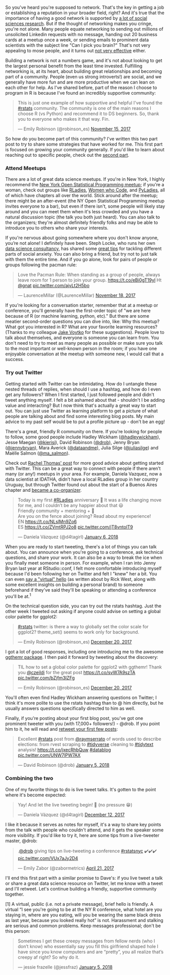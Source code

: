 So you've heard you're supposed to network. That's the key in getting a job or establishing a reputation in your broader field, right? And it's true that the importance of having a good network is supported by [a lot of social sciences research](https://hbr.org/2016/05/learn-to-love-networking).  But if the thought of networking makes you cringe, you're not alone. Many people equate networking to sending out millions of unsolicited Linkedin requests with no message, handing out 20 business cards at a meetup once a week, or sending emails to prominent data scientists with the subject line "Can I pick you brain?" That's not very appealing to mose people, and it turns out [not very effective](https://www.fastcompany.com/3036672/what-we-learned-from-sending-1000-cold-emails) either. 

Building a network is not a numbers game, and it's not about looking to get the largest personal benefit from the least time invested. Fulfilling networking is, at its heart, about building great relationships and becoming part of a community. People (even us strong introverts!) are social, and we generally have more fun and are more productive when we can lean on each other for help. As I've shared before, part of the reason I choose to program in R is because I've found an incredibly supportive community:

<blockquote class="twitter-tweet" data-conversation="none" data-lang="en"><p lang="en" dir="ltr">This is just one example of how supportive and helpful I&#39;ve found the <a href="https://twitter.com/hashtag/rstats?src=hash&amp;ref_src=twsrc%5Etfw">#rstats</a> community. The community is one of the main reasons I choose R (vs Python) and recommend it to DS beginners. So, thank you to everyone who makes it that way. Fin.</p>&mdash; Emily Robinson (@robinson_es) <a href="https://twitter.com/robinson_es/status/930815983996080128?ref_src=twsrc%5Etfw">November 15, 2017</a></blockquote>
<script async src="https://platform.twitter.com/widgets.js" charset="utf-8"></script>

So how do you become part of this community? I've written this two part post to try to share some strategies that have worked for me. This first part is focused on growing your community generally. If you'd like to learn about reaching out to specific people, check out the [second part](https://robinsones.github.io/Building-Your-Data-Science-Network-Reaching-Out/). 

### Attend Meetups

There are a lot of great data science meetups. If you're in New York, I highly recommend the [New York Open Statistical Programming meetup](https://www.meetup.com/nyhackr/); if you're a woman, check out groups like [RLadies](https://rladies.org/), [Women who Code](https://www.womenwhocode.com/), and [PyLadies](http://www.pyladies.com/), all of which have chapters all over the world. Stick around after the meetup; there might be an after-event (the NY Open Statistical Programming meetup invites everyone to a bar), but even if there isn't, some people will likely stay around and you can meet them when it's less crowded and you have a natural discussion topic (the talk you both just heard). You can also talk to the organizers; they're almost definitely friendly folks and may be able to introduce you to others who share your interests. 

If you're nervous about going somewhere where you don't know anyone, you’re not alone! I definitely have been. Steph Locke, who runs her own [data science consultancy](https://itsalocke.com/), has shared some [great tips](https://itsalocke.com/blog/overcoming-social-anxiety-to-attend-user-groups/) for tackling different parts of social anxiety. You can also bring a friend, but try not to just talk with them the entire time. And if you go alone, look for pairs of people or groups following the pacman rule:

<blockquote class="twitter-tweet" data-lang="en"><p lang="en" dir="ltr">Love the Pacman Rule: When standing as a group of people, always leave room for 1 person to join your group. <a href="https://t.co/eBi0gT19yl">https://t.co/eBi0gT19yl</a>  Ht <a href="https://twitter.com/gnat?ref_src=twsrc%5Etfw">@gnat</a> <a href="https://t.co/ajvLt2H5bo">pic.twitter.com/ajvLt2H5bo</a></p>&mdash; LaurenceMillar (@LaurenceMillar) <a href="https://twitter.com/LaurenceMillar/status/931795364843200513?ref_src=twsrc%5Etfw">November 18, 2017</a></blockquote>
<script async src="https://platform.twitter.com/widgets.js" charset="utf-8"></script>

If you're looking for a conversation starter, remember that at a meetup or conference, you'll generally have the first-order topic of "we are here because of R (or machine learning, python, etc)." But there are some meatier second-order questions you can dive into, like: Why this meetup? What got you interested in R? What are your favorite learning resources? (Thanks to my colleague [Jake Voytko](https://twitter.com/jakevoytko) for these suggestions). People love to talk about themselves, and everyone is someone you can learn from. You don't need to try to meet as many people as possible or make sure you talk to the most important or well-known person in the room; if you have one enjoyable conversation at the meetup with someone new, I would call that a success. 

### Try out Twitter

Getting started with Twitter can be intimidating. How do I untangle these nested threads of replies, when should I use a hashtag, and how do I even get any followers? When I first started, I just followed people and didn't tweet anything myself. I felt a bit ashamed about that - shouldn't I be adding value and interacting? But I now think that's actually a great way to start out. You can just use Twitter as learning platform to get a picture of what people are talking about and find some interesting blog posts. My main advice to my past self would be to put a profile picture up - don't be an egg!  

There's a great, friendly R community on there. If you're looking for people to follow, some good people include Hadley Wickham ([@hadleywickham](https://twitter.com/hadleywickham)), Jesse Maegan ([@kierisi](https://twitter.com/kierisi)), David Robinson ([@drob](https://twitter.com/drob)), Jenny Bryan ([@jennybryan](https://twitter.com/jennybryan)), Mara Averick ([@dataandme](https://twitter.com/dataandme)), Julia Silge ([@juliasilge](https://twitter.com/juliasilge)) and Maëlle Salmon ([@ma_salmon](https://twitter.com/ma_salmon)).

Check out [Rachel Thomas' post](http://www.fast.ai/2017/12/18/personal-brand/) for more good advice about getting started with Twitter. This can be a great way to connect with people if there aren’t many (or any!) meetups in your area. For example,  Daniela Vazquez, now a data scientist at IDATHA, didn’t have a local RLadies group in her country Uruguay, but through Twitter found out about the start of a Buenos Aires chapter and [became a co-organizer](https://d4tagirl.com/2017/01/the-r-ladies-way). 

<blockquote class="twitter-tweet" data-lang="en"><p lang="en" dir="ltr">Today is my first <a href="https://twitter.com/hashtag/RLadies?src=hash&amp;ref_src=twsrc%5Etfw">#RLadies</a> anniversary 🎉 It was a life changing move for me, and I couldn’t be any happier about that 😃 <br>Friendly community + mentoring + 💜 <br>Are you on the fence about joining? Read about my experience!<br>EN <a href="https://t.co/NLslMn9Zo6">https://t.co/NLslMn9Zo6</a><br>ES <a href="https://t.co/ZVmtRPJ2o8">https://t.co/ZVmtRPJ2o8</a> <a href="https://t.co/jT8vntolT9">pic.twitter.com/jT8vntolT9</a></p>&mdash; Daniela Vázquez (@d4tagirl) <a href="https://twitter.com/d4tagirl/status/949720328116277249?ref_src=twsrc%5Etfw">January 6, 2018</a></blockquote>
<script async src="https://platform.twitter.com/widgets.js" charset="utf-8"></script>

When you are ready to start tweeting, there's a lot of things you can talk about. You can announce when you're going to a conference, ask technical questions, and share your work. It can also be a way to break the ice when you finally meet someone in person. For example, when I ran into Jenny Bryan last year at RStudio::conf, I felt more comfortable introducing myself because I'd been following her on Twitter and felt I "knew" her a bit. You can even [say a "virtual" hello](https://medium.freecodecamp.org/building-your-personal-brand-as-a-new-web-developer-f6d4150fd217) (as written about by Rick West, along with some excellent insights on building a personal brand) to someone beforehand if they've said they'll be speaking or attending a conference you'll be at.<sup>1</sup>

On the technical question side, you can try out the rstats hashtag. Just the other week I tweeted out asking if anyone could advise on setting a global color palette for ggplot2: 

<blockquote class="twitter-tweet" data-lang="en"><p lang="en" dir="ltr"><a href="https://twitter.com/hashtag/rstats?src=hash&amp;ref_src=twsrc%5Etfw">#rstats</a> twitter: is there a way to globally set the color scale for ggplot2? theme_set() seems to work only for background.</p>&mdash; Emily Robinson (@robinson_es) <a href="https://twitter.com/robinson_es/status/943500138265399296?ref_src=twsrc%5Etfw">December 20, 2017</a></blockquote>
<script async src="https://platform.twitter.com/widgets.js" charset="utf-8"></script>

I got a lot of good responses, including one introducing me to the awesome [ggthemr package](https://github.com/cttobin/ggthemr). I then paid it forward by tweeting about the discovery:

<blockquote class="twitter-tweet" data-lang="en"><p lang="en" dir="ltr">TIL how to set a global color palette for ggplot2 with ggthemr! Thank you <a href="https://twitter.com/czeildi?ref_src=twsrc%5Etfw">@czeildi</a> for the great post <a href="https://t.co/svW7A9szTA">https://t.co/svW7A9szTA</a> <a href="https://t.co/bZjfm3IZFg">pic.twitter.com/bZjfm3IZFg</a></p>&mdash; Emily Robinson (@robinson_es) <a href="https://twitter.com/robinson_es/status/943549279595126785?ref_src=twsrc%5Etfw">December 20, 2017</a></blockquote>
<script async src="https://platform.twitter.com/widgets.js" charset="utf-8"></script>

You'll often even find Hadley Wickham answering questions on Twitter; I think it's more polite to use the rstats hashtag  than to @ him directly, but he usually answers questions specifically directed to him as well.  

Finally, if you're posting about your first blog post, you've got one prominent tweeter with you (with 17,000+ followers!) - @drob. If you point him to it, he will read and [retweet your first few posts](http://varianceexplained.org/r/start-blog/):   
<blockquote class="twitter-tweet" data-lang="en"><p lang="en" dir="ltr">Excellent <a href="https://twitter.com/hashtag/rstats?src=hash&amp;ref_src=twsrc%5Etfw">#rstats</a> post from <a href="https://twitter.com/raymserrato?ref_src=twsrc%5Etfw">@raymserrato</a> of words used to describe elections: from rvest scraping to <a href="https://twitter.com/hashtag/tidyverse?src=hash&amp;ref_src=twsrc%5Etfw">#tidyverse</a> cleaning to <a href="https://twitter.com/hashtag/tidytext?src=hash&amp;ref_src=twsrc%5Etfw">#tidytext</a> analysis! <a href="https://t.co/jxecRhbQuw">https://t.co/jxecRhbQuw</a> <a href="https://twitter.com/hashtag/datablog?src=hash&amp;ref_src=twsrc%5Etfw">#datablog</a> <a href="https://t.co/UNW7lPW7AX">pic.twitter.com/UNW7lPW7AX</a></p>&mdash; David Robinson (@drob) <a href="https://twitter.com/drob/status/949091986409062400?ref_src=twsrc%5Etfw">January 5, 2018</a></blockquote>
<script async src="https://platform.twitter.com/widgets.js" charset="utf-8"></script>

### Combining the two

One of my favorite things to do is live tweet talks. It's gotten to the point where it's become expected: 

<blockquote class="twitter-tweet" data-lang="en"><p lang="en" dir="ltr">Yay! And let the live tweeting begin! 🙌 (no pressure 😁)</p>&mdash; Daniela Vázquez (@d4tagirl) <a href="https://twitter.com/d4tagirl/status/940730957128175616?ref_src=twsrc%5Etfw">December 12, 2017</a></blockquote>
<script async src="https://platform.twitter.com/widgets.js" charset="utf-8"></script>

I like it because it serves as notes for myself, it's a way to share key points from the talk with people who couldn't attend, and it gets the speaker some more visibility. If you'd like to try it, here are some tips from a live-tweeter master, @drob: 

<blockquote class="twitter-tweet" data-lang="en"><p lang="en" dir="ltr">.<a href="https://twitter.com/drob?ref_src=twsrc%5Etfw">@drob</a> giving tips on live-tweeting a conference <a href="https://twitter.com/hashtag/rstatsnyc?src=hash&amp;ref_src=twsrc%5Etfw">#rstatsnyc</a> ✔️✔️✔️ <a href="https://t.co/VUx7aJy2D4">pic.twitter.com/VUx7aJy2D4</a></p>&mdash; Emily Zabor (@zabormetrics) <a href="https://twitter.com/zabormetrics/status/855518845779496961?ref_src=twsrc%5Etfw">April 21, 2017</a></blockquote>
<script async src="https://platform.twitter.com/widgets.js" charset="utf-8"></script>

I'll end this first part with a similar promise to Dave's: if you live tweet a talk or share a great data science resource on Twitter, let me know with a tweet and I'll retweet. Let's continue building a friendly, supportive community together.

[1] A virtual, public (i.e. not a private message), brief hello is friendly. A virtual “I see you're going to be at the NY R conference, what hotel are you staying in, where are you eating, will you be wearing the same black dress as last year, because you looked really hot” is not. Harassment and stalking are serious and common problems. Keep messages professional; don't be this person:

<blockquote class="twitter-tweet" data-lang="en"><p lang="en" dir="ltr">Sometimes I get these creepy messages from fellow nerds (who I don’t know) who essentially say you fill this girlfriend shaped hole I have since you know computers and are “pretty”, you all realize that’s creepy af right? So why do it.</p>&mdash; jessie frazelle (@jessfraz) <a href="https://twitter.com/jessfraz/status/949263339271720960?ref_src=twsrc%5Etfw">January 5, 2018</a></blockquote>
<script async src="https://platform.twitter.com/widgets.js" charset="utf-8"></script>
